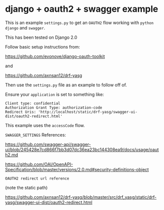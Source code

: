 # django + oauth2 + swagger example

This is an example `settings.py` to get an `OAUTH2` flow working with `python` `django` and `swagger`.

This has been tested on Django 2.0


Follow basic setup instructions from:

https://github.com/evonove/django-oauth-toolkit

and

https://github.com/axnsan12/drf-yasg


Then use the `settings.py` file as an example to follow off of.

Ensure your `application` is set to something like:

```
Client type: confidential
Authorization Grant Type: authorization-code
Redirect Uris: 'http://localhost/static/drf-yasg/swagger-ui-dist/oauth2-redirect.html'

```

This example uses the `accessCode` flow.

`SWAGGER_SETTINGS` References:

https://github.com/swagger-api/swagger-ui/blob/245428e7cd866f7bb3d07dc36ea23bc144308ea9/docs/usage/oauth2.md

https://github.com/OAI/OpenAPI-Specification/blob/master/versions/2.0.md#security-definitions-object

`OAUTH2 redirect url reference`

(note the static path)

https://github.com/axnsan12/drf-yasg/blob/master/src/drf_yasg/static/drf-yasg/swagger-ui-dist/oauth2-redirect.html

